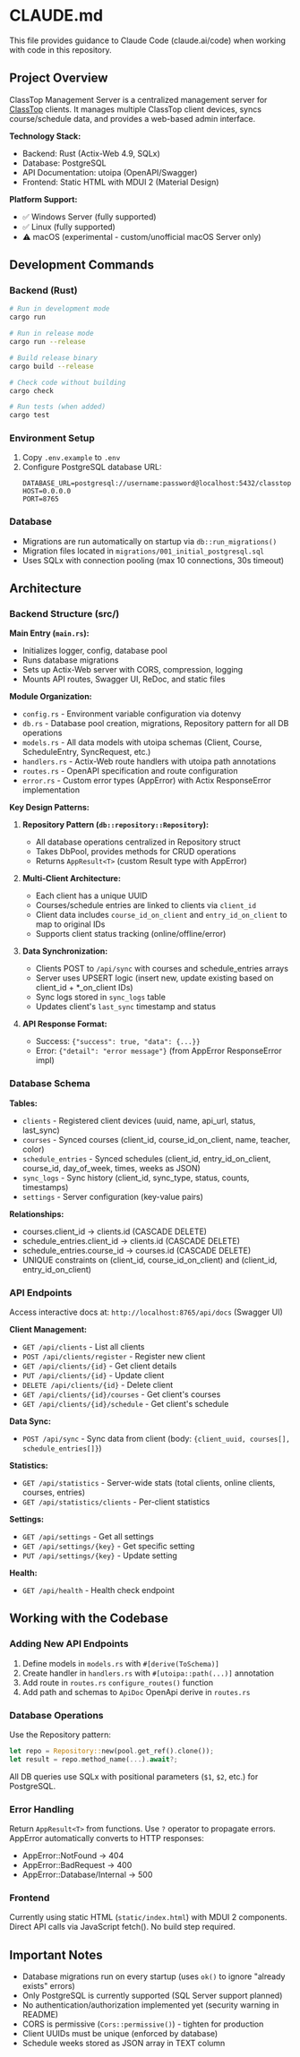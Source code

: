 # CLAUDE.md

This file provides guidance to Claude Code (claude.ai/code) when working with code in this repository.

## Project Overview

ClassTop Management Server is a centralized management server for [ClassTop](https://github.com/Zixiao-System/classtop) clients. It manages multiple ClassTop client devices, syncs course/schedule data, and provides a web-based admin interface.

**Technology Stack:**
- Backend: Rust (Actix-Web 4.9, SQLx)
- Database: PostgreSQL
- API Documentation: utoipa (OpenAPI/Swagger)
- Frontend: Static HTML with MDUI 2 (Material Design)

**Platform Support:**
- ✅ Windows Server (fully supported)
- ✅ Linux (fully supported)
- ⚠️ macOS (experimental - custom/unofficial macOS Server only)

## Development Commands

### Backend (Rust)

```bash
# Run in development mode
cargo run

# Run in release mode
cargo run --release

# Build release binary
cargo build --release

# Check code without building
cargo check

# Run tests (when added)
cargo test
```

### Environment Setup

1. Copy `.env.example` to `.env`
2. Configure PostgreSQL database URL:
   ```env
   DATABASE_URL=postgresql://username:password@localhost:5432/classtop
   HOST=0.0.0.0
   PORT=8765
   ```

### Database

- Migrations are run automatically on startup via `db::run_migrations()`
- Migration files located in `migrations/001_initial_postgresql.sql`
- Uses SQLx with connection pooling (max 10 connections, 30s timeout)

## Architecture

### Backend Structure (src/)

**Main Entry (`main.rs`):**
- Initializes logger, config, database pool
- Runs database migrations
- Sets up Actix-Web server with CORS, compression, logging
- Mounts API routes, Swagger UI, ReDoc, and static files

**Module Organization:**
- `config.rs` - Environment variable configuration via dotenvy
- `db.rs` - Database pool creation, migrations, Repository pattern for all DB operations
- `models.rs` - All data models with utoipa schemas (Client, Course, ScheduleEntry, SyncRequest, etc.)
- `handlers.rs` - Actix-Web route handlers with utoipa path annotations
- `routes.rs` - OpenAPI specification and route configuration
- `error.rs` - Custom error types (AppError) with Actix ResponseError implementation

**Key Design Patterns:**

1. **Repository Pattern (`db::repository::Repository`):**
   - All database operations centralized in Repository struct
   - Takes DbPool, provides methods for CRUD operations
   - Returns `AppResult<T>` (custom Result type with AppError)

2. **Multi-Client Architecture:**
   - Each client has a unique UUID
   - Courses/schedule entries are linked to clients via `client_id`
   - Client data includes `course_id_on_client` and `entry_id_on_client` to map to original IDs
   - Supports client status tracking (online/offline/error)

3. **Data Synchronization:**
   - Clients POST to `/api/sync` with courses and schedule_entries arrays
   - Server uses UPSERT logic (insert new, update existing based on client_id + *_on_client IDs)
   - Sync logs stored in `sync_logs` table
   - Updates client's `last_sync` timestamp and status

4. **API Response Format:**
   - Success: `{"success": true, "data": {...}}`
   - Error: `{"detail": "error message"}` (from AppError ResponseError impl)

### Database Schema

**Tables:**
- `clients` - Registered client devices (uuid, name, api_url, status, last_sync)
- `courses` - Synced courses (client_id, course_id_on_client, name, teacher, color)
- `schedule_entries` - Synced schedules (client_id, entry_id_on_client, course_id, day_of_week, times, weeks as JSON)
- `sync_logs` - Sync history (client_id, sync_type, status, counts, timestamps)
- `settings` - Server configuration (key-value pairs)

**Relationships:**
- courses.client_id → clients.id (CASCADE DELETE)
- schedule_entries.client_id → clients.id (CASCADE DELETE)
- schedule_entries.course_id → courses.id (CASCADE DELETE)
- UNIQUE constraints on (client_id, course_id_on_client) and (client_id, entry_id_on_client)

### API Endpoints

Access interactive docs at: `http://localhost:8765/api/docs` (Swagger UI)

**Client Management:**
- `GET /api/clients` - List all clients
- `POST /api/clients/register` - Register new client
- `GET /api/clients/{id}` - Get client details
- `PUT /api/clients/{id}` - Update client
- `DELETE /api/clients/{id}` - Delete client
- `GET /api/clients/{id}/courses` - Get client's courses
- `GET /api/clients/{id}/schedule` - Get client's schedule

**Data Sync:**
- `POST /api/sync` - Sync data from client (body: `{client_uuid, courses[], schedule_entries[]}`)

**Statistics:**
- `GET /api/statistics` - Server-wide stats (total clients, online clients, courses, entries)
- `GET /api/statistics/clients` - Per-client statistics

**Settings:**
- `GET /api/settings` - Get all settings
- `GET /api/settings/{key}` - Get specific setting
- `PUT /api/settings/{key}` - Update setting

**Health:**
- `GET /api/health` - Health check endpoint

## Working with the Codebase

### Adding New API Endpoints

1. Define models in `models.rs` with `#[derive(ToSchema)]`
2. Create handler in `handlers.rs` with `#[utoipa::path(...)]` annotation
3. Add route in `routes.rs` `configure_routes()` function
4. Add path and schemas to `ApiDoc` OpenApi derive in `routes.rs`

### Database Operations

Use the Repository pattern:
```rust
let repo = Repository::new(pool.get_ref().clone());
let result = repo.method_name(...).await?;
```

All DB queries use SQLx with positional parameters (`$1`, `$2`, etc.) for PostgreSQL.

### Error Handling

Return `AppResult<T>` from functions. Use `?` operator to propagate errors. AppError automatically converts to HTTP responses:
- AppError::NotFound → 404
- AppError::BadRequest → 400
- AppError::Database/Internal → 500

### Frontend

Currently using static HTML (`static/index.html`) with MDUI 2 components. Direct API calls via JavaScript fetch(). No build step required.

## Important Notes

- Database migrations run on every startup (uses `ok()` to ignore "already exists" errors)
- Only PostgreSQL is currently supported (SQL Server support planned)
- No authentication/authorization implemented yet (security warning in README)
- CORS is permissive (`Cors::permissive()`) - tighten for production
- Client UUIDs must be unique (enforced by database)
- Schedule weeks stored as JSON array in TEXT column